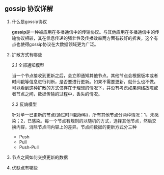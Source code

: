 
## gossip 协议详解

1. 什么是gossip协议

    **gossip**是一种被应用在多播通信中的传输协议。与其他应用在多播通信中的传输协议相较，其在信息传递的强壮性及传播效率两方面有较好的折衷。这个有点也使得gossip协议在大数据领域更为广泛。

2. 扩散方式有哪些

    2.1 全部通知模型
         
      当一个节点接收到更新之后，会立即通知其他节点。其他节点会根据版本或者时间戳等信息进行判断，是否要进行更新。如果不需要更新，就什么也不做。可以看到这种扩散的方式仅存在于理想的情况下，并没有考虑如果网络故障或者节点之间，数据传输的过程中，丢失的情况。

    2.2 反熵模型
      
      针对单一已更新的节点(通过时间戳标明)，所有其他节点分两种情况：1，未感染；2，已感染。每一个节点有规则的以随机的方式，选择其他节点，然后交换内容，消除节点间内容上的差异。节点间数据的更新方式分三种
         
      * Push
      * Pull
      * Push-Pull

3. 节点之间如何交换更新的数据

4. 优缺点有哪些

